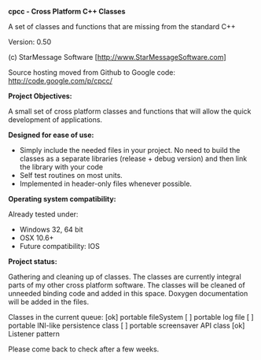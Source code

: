 **cpcc - Cross Platform C++ Classes**

A set of classes and functions that are missing from the standard C++

Version: 0.50

(c) StarMessage Software [http://www.StarMessageSoftware.com]

Source hosting moved from Github to Google code: http://code.google.com/p/cpcc/

 
**Project Objectives:**

A small set of cross platform classes and functions that will allow the quick development of applications.

**Designed for ease of use:**

- Simply include the needed files in your project.
  No need to build the classes as a separate libraries (release + debug version) and then link the library with your code
- Self test routines on most units.   
- Implemented in header-only files whenever possible.

**Operating system compatibility:**

Already tested under:
- Windows 32, 64 bit
- OSX 10.6+
- Future compatibility: IOS

**Project status:**

Gathering and cleaning up of classes.
The classes are currently integral parts of my other cross platform software.
The classes will be cleaned of unneeded binding code and added in this space.
Doxygen documentation will be added in the files.

Classes in the current queue:
[ok] portable fileSystem
[  ] portable log file
[  ] portable INI-like persistence class
[  ] portable screensaver API class
[ok] Listener pattern

Please come back to check after a few weeks.


